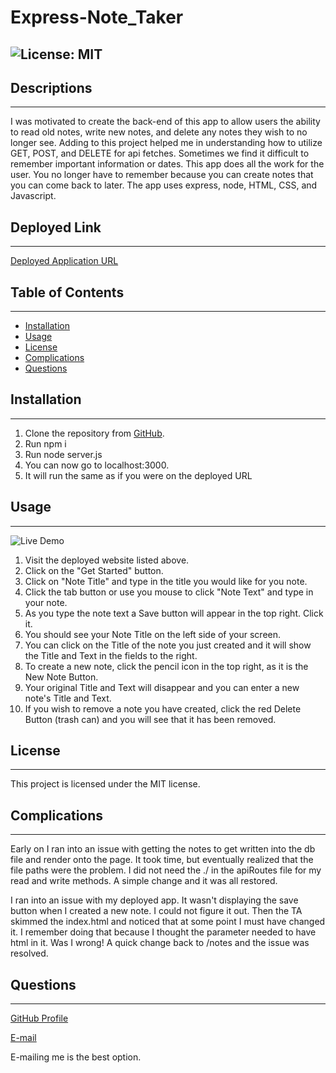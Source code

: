 # Express-Note_Taker
![License: MIT](https://img.shields.io/badge/License-MIT-Red.svg)
---
## Descriptions
---
I was motivated to create the back-end of this app to allow users the ability to read old notes, write new notes, and delete any notes they wish to no longer see. Adding to this project helped me in understanding how to utilize GET, POST, and DELETE for api fetches. Sometimes we find it difficult to remember important information or dates. This app does all the work for the user. You no longer have to remember because you can create notes that you can come back to later. The app uses express, node, HTML, CSS, and Javascript.
## Deployed Link
---
[Deployed Application URL](https://mysterious-dusk-21471.herokuapp.com)
## Table of Contents
---
- [Installation](#installation)
- [Usage](#usage)
- [License](#license)
- [Complications](#complications)
- [Questions](#questions)
## Installation
---
1. Clone the repository from [GitHub](https://github.com/cmcunningham27/Express-Note_Taker).
2. Run npm i
3. Run node server.js
4. You can now go to localhost:3000.
5. It will run the same as if you were on the deployed URL
## Usage
---
![Live Demo](https://drive.google.com/file/d/1ZZekUZHGM5DI23lUMQh_g7ZMX2gPjpXy/view)
1. Visit the deployed website listed above.
2. Click on the "Get Started" button.
3. Click on "Note Title" and type in the title you would like for you note.
4. Click the tab button or use you mouse to click "Note Text" and type in your note.
5. As you type the note text a Save button will appear in the top right. Click it.
6. You should see your Note Title on the left side of your screen.
7. You can click on the Title of the note you just created and it will show the Title and Text in the fields to the right.
8. To create a new note, click the pencil icon in the top right, as it is the New Note Button.
9. Your original Title and Text will disappear and you can enter a new note's Title and Text.
10. If you wish to remove a note you have created, click the red Delete Button (trash can) and you will see that it has been removed.

## License
---
This project is licensed under the MIT license.

## Complications
---
Early on I ran into an issue with getting the notes to get written into the db file and render onto the page. It took time, but eventually realized that the file paths were the problem. I did not need the ./ in the apiRoutes file for my read and write methods. A simple change and it was all restored.

I ran into an issue with my deployed app. It wasn't displaying the save button when I created a new note. I could not figure it out. Then the TA skimmed the index.html and noticed that at some point I must have changed it. I remember doing that because I thought the parameter needed to have html in it. Was I wrong! A quick change back to /notes and the issue was resolved.
## Questions
---
[GitHub Profile](https://github.com/cmcunningham27)

[E-mail](mailto:sttepstutoring@yahoo.com)

E-mailing me is the best option.
